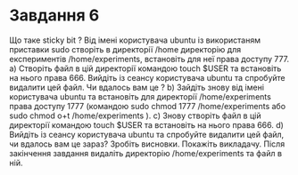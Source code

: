 # Завдання 6

Що таке sticky bit ?
Від імені користувача ubuntu із використаням приставки sudo створіть в директорії /home директорію для експериментів /home/experiments, встановіть для неї права доступу 777.
    a) Створіть файл в цій директорії командою touch $USER та встановіть на нього права 666. Вийдіть із сеансу користувача ubuntu та спробуйте видалити цей файл. Чи вдалось вам це ?
    b) Зайдіть знову від імені користувача ubuntu та встановіть для директорії /home/experiments права доступу 1777 (командою sudo chmod 1777 /home/experiments або sudo chmod o+t /home/experiments ).
    c) Знову створіть файл в цій директорії командою touch $USER та встановіть на нього права 666. 
    d) Вийдіть із сеансу користувача ubuntu та спробуйте видалити цей файл, чи вдалось вам це зараз? Зробіть висновки.
Покажіть викладачу. Після закінчення завдання видаліть директорію /home/experiments та файл в ній. 
